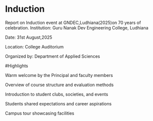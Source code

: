 # Induction
Report on Induction event at  GNDEC,Ludhiana(2025)on 70 years of celebration.
Institution: Guru Nanak Dev Engineering College, Ludhiana

Date: 31st August,2025

Location: College Auditorium

Organized by: Department of Applied Sciences

#Highlights

Warm welcome by the Principal and faculty members

Overview of course structure and evaluation methods

Introduction to student clubs, societies, and events

Students shared expectations and career aspirations

Campus tour showcasing facilities






